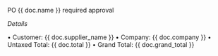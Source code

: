 PO {{ doc.name }} required approval

*Details*

• Customer: {{ doc.supplier_name }}
• Company: {{ doc.company }}
• Untaxed Total: {{ doc.total }}
• Grand Total: {{ doc.grand_total }}